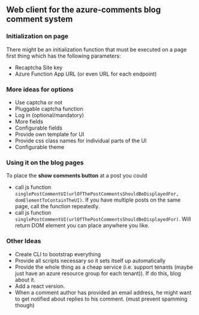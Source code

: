 ## Web client for the azure-comments blog comment system

### Initialization on page
There might be an initialization function that must be executed on a page first thing which has the following parameters:
* Recaptcha Site key
* Azure Function App URL (or even URL for each endpoint)

### More ideas for options
* Use captcha or not
* Pluggable captcha function
* Log in (optional/mandatory)
* More fields
* Configurable fields
* Provide own template for UI
* Provide css class names for individual parts of the UI
* Configurable theme


### Using it on the blog pages
To place the **show comments button** at a post you could
* call js function `singlePostCommentUI(urlOfThePostCommentsShouldBeDisplayedFor, domElementToContainTheUI)`. If you have multiple posts on the same page, call the function repeatedly.
* call js function `singlePostCommentUI(urlOfThePostCommentsShouldBeDisplayedFor)`. Will return DOM element you can place anywhere you like.

### Other Ideas
* Create CLI to bootstrap everything
* Provide all scripts necessary so it sets itself up automatically
* Provide the whole thing as a cheap service (i.e. support tenants (maybe just have an azure resource group for each tenant)). If do this, blog about it.
* Add a react version.
* When a comment author has provided an email address, he might want to get notified about replies to his comment. (must prevent spamming though)
